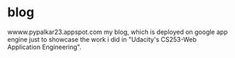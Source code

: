 blog
====
wwww.pypalkar23.appspot.com my blog, which is deployed on google app engine just to showcase the work i did in "Udacity's CS253-Web Application Engineering".
